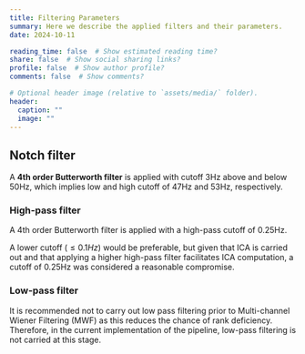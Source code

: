 ```yaml
---
title: Filtering Parameters 
summary: Here we describe the applied filters and their parameters.
date: 2024-10-11

reading_time: false  # Show estimated reading time?
share: false  # Show social sharing links?
profile: false  # Show author profile?
comments: false  # Show comments?

# Optional header image (relative to `assets/media/` folder).
header:
  caption: ""
  image: ""
---
```



## Notch filter

A **4th order Butterworth filter** is applied with cutoff 3Hz above and below 50Hz, which implies low and high cutoff of 47Hz and 53Hz, respectively. 

### High-pass filter

A 4th order Butterworth filter is applied with a high-pass cutoff of 0.25Hz. 

A lower cutoff ($\leq0.1Hz$) would be preferable, but given that ICA is carried out and that applying a higher high-pass filter facilitates ICA computation, a cutoff of 0.25Hz was considered a reasonable compromise.

### Low-pass filter

It is recommended not to carry out low pass filtering prior to Multi-channel Wiener Filtering (MWF) as this reduces the chance of rank deficiency. Therefore, in the current implementation of the pipeline, low-pass filtering is not carried at this stage.